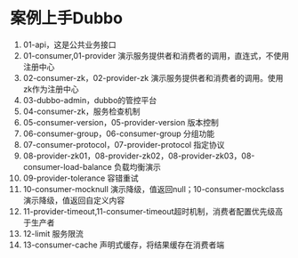 # 案例上手Dubbo

1. 01-api，这是公共业务接口
2. 01-consumer,01-provider 演示服务提供者和消费者的调用，直连式，不使用注册中心
3. 02-consumer-zk，02-provider-zk 演示服务提供者和消费者的调用。使用zk作为注册中心
4. 03-dubbo-admin，dubbo的管控平台
5. 04-consumer-zk，服务检查机制
6. 05-consumer-version，05-provider-version 版本控制
7. 06-consumer-group，06-consumer-group 分组功能
8. 07-consumer-protocol，07-provider-protocol 指定协议
9. 08-provider-zk01，08-provider-zk02，08-provider-zk03，08-consumer-load-balance 负载均衡演示
10. 09-provider-tolerance 容错重试
11. 10-consumer-mocknull 演示降级，值返回null；10-consumer-mockclass演示降级，值返回自定义内容
12. 11-provider-timeout,11-consumer-timeout超时机制，消费者配置优先级高于生产者
13. 12-limit 服务限流
14. 13-consumer-cache 声明式缓存，将结果缓存在消费者端